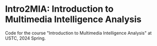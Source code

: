 # Intro2MIA: Introduction to Multimedia Intelligence Analysis
Code for the course "Introduction to Multimedia Intelligence Analysis" at USTC, 2024 Spring.